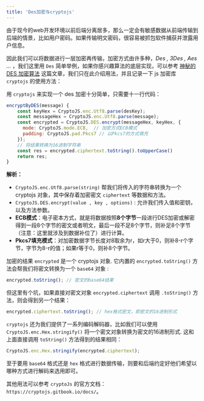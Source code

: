 ```yaml
---
title: 'Des加密与cryptojs'
---
```


由于现今的web开发环境以前后端分离居多，那么一定会有敏感数据从前端传输到后端的情景，比如用户密码。如果传输明文密码，很容易被抓包软件捕获并泄露用户信息。

因此我们可以将数据进行一层加密再传输，加密方式由许多种，*Des , 3Des , Aes ...* ，我们这里用 `Des` 简单举例，如果你感兴趣算法的底层实现，可以参考 [神秘的 DES 加密算法](https://cloud.tencent.com/developer/article/1497864) 这篇文章，我们只在此介绍用法，并且记录一下 js 加密库 `cryptojs` 的使用方法：

用 `cryptojs` 来实现一个 des 加密十分简单，只需要十一行代码：

```js
encryptByDES(message) {
    const keyHex = CryptoJS.enc.Utf8.parse(desKey); 
    const messageHex = CryptoJS.enc.Utf8.parse(message);
    const encrypted = CryptoJS.DES.encrypt(messageHex, keyHex, {
      mode: CryptoJS.mode.ECB,  // 加密方式ECB模式
      padding: CryptoJS.pad.Pkcs7 // 以Pkcs7的方式填充
    });
    // 将结果转换为16进制字符串
    const res = encrypted.ciphertext.toString().toUpperCase()
    return res;
}
```

**解析：**
- `CryptoJS.enc.Utf8.parse(string)` 帮我们将传入的字符串转换为一个 cryptojs 对象，其中保存着加密密文 `ciphertext` 等数据和方法。
- `CryptoJS.DES.encrypt(value , key , options)` : 允许我们传入值和密钥，以及方法参数。
- **ECB模式**：电子密本方式，就是将数据按照**8个字节**一段进行DES加密或解密得到一段8个字节的密文或者明文，最后一段不足8个字节，则补足8个字节（注意：这里就涉及到数据补位了）进行计算。
- **Pkcs7填充模式**：对加密数据字节长度对8取余为r，如r大于0，则补8-r个字节，字节为8-r的值；如果r等于0，则补8个字节。

加密的结果 `encrypted` 是一个 cryptojs 对象. 它内置的 `encrypted.toString()` 方法会帮我们将密文转换为一个 `base64` 对象 :

```js
encrypted.toString(); // 密文的base64结果
```

但这里有个坑，如果直接对密文对象 `encrypted.ciphertext` 调用 `.toString()` 方法，则会得到另一个结果：

```js
encrypted.ciphertext.toString(); // hex格式密文，即密文的16进制形式
```

`cryptojs` 还为我们提供了一系列编码解码器，比如我们可以使用 `CryptoJS.enc.Hex.stringify()` 将一个密文对象转换为密文的16进制形式. 这和上面直接调用 `toString()` 方法得到的结果相同：

```js 
CryptoJS.enc.Hex.stringify(encrypted.ciphertext);
```

至于要用 `base64` 格式还是 `hex` 格式进行数据传输，则要和后端约定好他们希望以哪种方式进行解码来选用即可。

其他用法可以参考 `cryptoJs` 的官方文档：`https://cryptojs.gitbook.io/docs/`。
